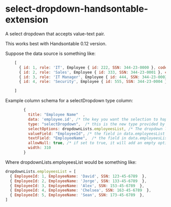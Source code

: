 # select-dropdown-handsontable-extension
A select dropdown that accepts value-text pair.

This works best with Handsontable 0.12 version.

Suppose the data source is something like:
```javascript
    [
      { id: 1, role: 'IT', Employee { id: 222, SSN: 344-23-0000 }, code: 3333  },
      { id: 2, role: 'Sales', Employee { id: 333, SSN: 344-23-0001 }, code: 4444  },
      { id: 3, role: 'IT Manager', Employee { id: 444, SSN: 344-23-0002 }, code: 5555  },
      { id: 4, role: 'Security', Employee { id: 555, SSN: 344-23-0004 }, code: 6666  }

    ]
```


Example column schema for a selectDropdown type column:
```javascript
        { 
          title: "Employee Name"  ,
          data: 'employee.id', /* the key you want the selection to happen on.*/
          type: "selectDropdown",  /* this is the new type provided by this extension */ 
          selectOptions: dropdownLists.employeesList, /* The dropdown list as is */
          valueField: "EmployeeId", /* the field in data.employeesList that we get the option value from */
          textField: "EmployeeName",  /* the field in data.employeesList that we get the option text from */
          allowNull: true, /* if set to true, it will add an empty option to select from */
          width: 310
        }
```

Where dropdownLists.employeesList would be something like: 
```javascript
dropdownLists.employeesList = [
  { EmployeeId: 1, EmployeeName: 'David', SSN: 123-45-6789  },
  { EmployeeId: 2, EmployeeName: 'Jorge', SSN: 133-45-6789  },
  { EmployeeId: 3, EmployeeName: 'Alex', SSN: 153-45-6789  },
  { EmployeeId: 4, EmployeeName: 'Chelsea', SSN: 163-45-6789  },
  { EmployeeId: 5, EmployeeName: 'Sean', SSN: 173-45-6789  },
]
```
